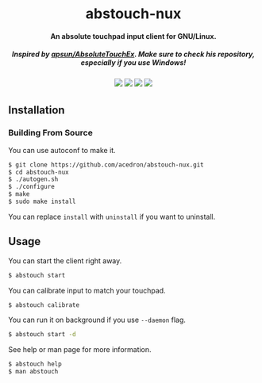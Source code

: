 <p align="center">
  <h1 align="center">abstouch-nux</h1>
  <h4 align="center">An absolute touchpad input client for GNU/Linux.</h4>
  <h5 align="center">Inspired by <a href="https://github.com/apsun/AbsoluteTouchEx">apsun/AbsoluteTouchEx</a>. Make sure to check his repository, especially if you use Windows!</h5>

  <h6 align="center">
    <a href="https://github.com/acedron/abstouch-nux" alt="License">
      <img src="https://img.shields.io/github/license/acedron/abstouch-nux?style=for-the-badge"></a>
    <a href="https://github.com/acedron/abstouch-nux/releases/latest" alt="Latest Release">
      <img src="https://img.shields.io/github/v/release/acedron/abstouch-nux?include_prereleases&style=for-the-badge"></a>
    <a href="https://github.com/acedron/abstouch-nux/commits/master" alt="Maintenance">
      <img src="https://img.shields.io/maintenance/yes/2021?style=for-the-badge"></a>
    <a href="https://github.com/acedron/abstouch-nux/commit/master" alt="AUR Maintainer">
      <img src="https://img.shields.io/github/last-commit/acedron/abstouch-nux?style=for-the-badge"></a>
  </h6>
</p>


## Installation

### Building From Source

You can use autoconf to make it.

```bash
$ git clone https://github.com/acedron/abstouch-nux.git
$ cd abstouch-nux
$ ./autogen.sh
$ ./configure
$ make
$ sudo make install
```

You can replace `install` with `uninstall` if you want to uninstall.

## Usage

You can start the client right away.

```bash
$ abstouch start
```

You can calibrate input to match your touchpad.

```bash
$ abstouch calibrate
```

You can run it on background if you use `--daemon` flag.

```bash
$ abstouch start -d
```

See help or man page for more information.

```bash
$ abstouch help
$ man abstouch
```
